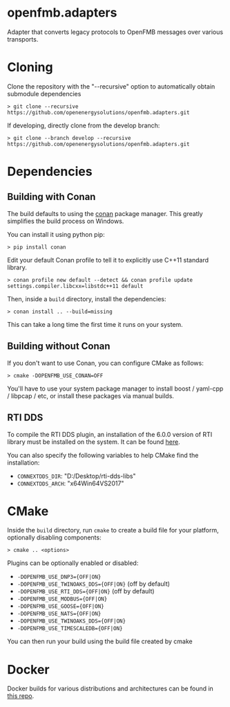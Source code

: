 # openfmb.adapters

Adapter that converts legacy protocols to OpenFMB messages over various
transports.

# Cloning

Clone the repository with the "--recursive" option to automatically obtain
submodule dependencies

```
> git clone --recursive https://github.com/openenergysolutions/openfmb.adapters.git
```

If developing, directly clone from the develop branch:

```
> git clone --branch develop --recursive https://github.com/openenergysolutions/openfmb.adapters.git
```

# Dependencies

## Building with Conan

The build defaults to using the [conan](https://conan.io/) package manager. This
greatly simplifies the build process on Windows.

You can install it using python pip:

```
> pip install conan
```

Edit your default Conan profile to tell it to explicitly use C++11 standard
library.

```
> conan profile new default --detect && conan profile update settings.compiler.libcxx=libstdc++11 default
```

Then, inside a `build` directory, install the dependencies:

```
> conan install .. --build=missing
```

This can take a long time the first time it runs on your system.

## Building without Conan

If you don't want to use Conan, you can configure CMake as follows:

```
> cmake -DOPENFMB_USE_CONAN=OFF
```

You'll have to use your system package manager to install boost / yaml-cpp /
libpcap / etc, or install these packages via manual builds.

## RTI DDS

To compile the RTI DDS plugin, an installation of the 6.0.0 version of RTI
library must be installed on the system. It can be found
[here](http://www.rti.com/downloads/connext-files.html).

You can also specify the following variables to help CMake find the
installation:

- `CONNEXTDDS_DIR`: "D:/Desktop/rti-dds-libs"
- `CONNEXTDDS_ARCH`: "x64Win64VS2017"

# CMake

Inside the `build` directory, run `cmake` to create a build file for your
platform, optionally disabling
components:

```
> cmake .. <options>
```

Plugins can be optionally enabled or disabled:

- `-DOPENFMB_USE_DNP3={OFF|ON}`
- `-DOPENFMB_USE_TWINOAKS_DDS={OFF|ON}`  (off by default)
- `-DOPENFMB_USE_RTI_DDS={OFF|ON}`  (off by default)
- `-DOPENFMB_USE_MODBUS={OFF|ON}`
- `-DOPENFMB_USE_GOOSE={OFF|ON}`
- `-DOPENFMB_USE_NATS={OFF|ON}`
- `-DOPENFMB_USE_TWINOAKS_DDS={OFF|ON}`
- `-DOPENFMB_USE_TIMESCALEDB={OFF|ON}`

You can then run your build using the build file created by cmake

# Docker

Docker builds for various distributions and architectures can be found in [this
repo](https://github.com/openenergysolutions/openfmb.adapters.docker).

